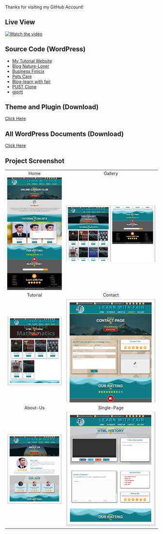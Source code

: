 Thanks for visiting my GitHub Account!

## Live View
[![Watch the video](https://i.stack.imgur.com/Vp2cE.png)](https://youtu.be/XrjyQZk5VOY?si=j2EGMGq7f1UfNMBf)


## Source Code (WordPress)
- [My Tutorial Website](https://mega.nz/file/BLdSQagR#fbCpPvNIau6d08Oh8lCxuqGsTdaPQXgdETRz5WGGLvE)
- [Blog Nature-Lover](https://mega.nz/file/hekVFTBa#nayjccv6COglvKLCR-d52iIXkV55QsOWjjhjIYVVuFU)
- [Business Finicix](https://mega.nz/file/Be8GjDIQ#WB0BU3Ckw_SuIu2yVURoLtaSopIuxGLwZzEElB-1bKs)
- [Pets Care](https://mega.nz/file/9KUnUBrZ#z3bG5j7IHkSbrF1hWY2UxZRqnapYj6gM5L2pzYe0FTY)
- [Blog-learn with fair](https://mega.nz/file/hDsTjZoY#olx1WdysrLWOKfea9dTOjDMlWsMYGTjXVRV-v7hUu9o)
- [PUST Clone](https://mega.nz/file/tH0FiZIK#FGdoFs8DUn-a1mMa__6phSXXXjlPQMFFbJWZvOqKFZg)
- [gjortt](https://mega.nz/file/5L91TKDD#lkPjkoRhiEQR4j_n_zpGcX9QV_sMdfF9cVQwmAoPOHc)

## Theme and Plugin (Download)

[Click Here](https://mega.nz/file/gCMHCJrS#ksQg5STxgJTYRGZ317Le1fcLuAgThsZuvbqpt47REco)

## All WordPress Documents (Download)

[Click Here](https://mega.nz/folder/hOkSVZxA#l69RG42cz8MZRjlu4XT-aQ)

## Project Screenshot

|    |     |
| :------: | :------: |
| Home | Gallery |
|![home](https://github.com/learnwithfair/my-tutorial-website/blob/main/screenshot/image/home.png) |![Gallery](https://github.com/learnwithfair/my-tutorial-website/blob/main/screenshot/image/gallery.png)|
| Tutorial | Contact |
|![tutorial](https://github.com/learnwithfair/my-tutorial-website/blob/main/screenshot/image/playlist.png)| ![Contact](https://github.com/learnwithfair/my-tutorial-website/blob/main/screenshot/image/contact-us.png)|
| About-Us | Single-Page|
|![about](https://github.com/learnwithfair/my-tutorial-website/blob/main/screenshot/image/about-us.png) |![single-page](https://github.com/learnwithfair/my-tutorial-website/blob/main/screenshot/image/single-page.png)|
